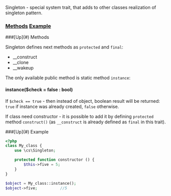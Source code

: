 Singleton - special system trait, that adds to other classes realization of singleton pattern.

### [Methods](#methods) [Example](#example)

<a name="methods" />
###[Up](#) Methods

Singleton defines next methods as `protected` and `final`:

* __construct
* __clone
* __wakeup

The only available public method is static method `instance`:

#### instance($check = false : bool)
If `$check == true` - then instead of object, boolean result will be returned: `true` if instance was already created, `false` otherwise.

If class need constructor - it is possible to add it by defining `protected` method `construct()` (as `__construct` is already defined as `final` in this trait).

<a name="example" />
###[Up](#) Example

```php
<?php
class My_class {
	use \cs\Singleton;

	protected function constructor () {
		$this->five	= 5;
	}
}

$object	= My_class::instance();
$object->five;			//5
```
